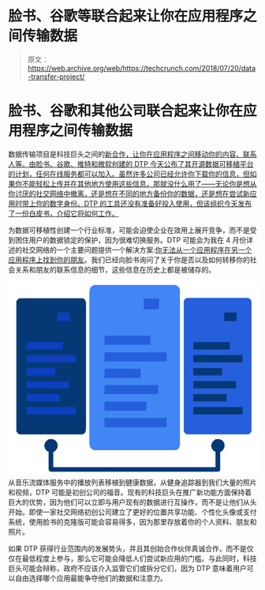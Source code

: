 # 脸书、谷歌等联合起来让你在应用程序之间传输数据 

> 原文：<https://web.archive.org/web/https://techcrunch.com/2018/07/20/data-transfer-project/>

# 脸书、谷歌和其他公司联合起来让你在应用程序之间传输数据

数据传输项目是科技巨头之间的[新合作，让你在应用程序之间移动你的内容、联系人等。由脸书、谷歌、推特和微软创建的 DTP 今天公布了其开源数据可移植平台的计划，任何在线服务都可以加入。虽然许多公司已经允许你下载你的信息，但如果你不能轻松上传并在其他地方使用这些信息，那就没什么用了——无论你是想从你讨厌的社交网络中撤离，还是想在不同的地方备份你的数据，还是想在尝试新应用时带上你的数字身份。DTP 的工具还没有准备好投入使用，但该组织今天发布了一份白皮书，介绍它将如何工作。](https://web.archive.org/web/20230215191337/https://datatransferproject.dev/)

为数据可移植性创建一个行业标准，可能会迫使企业在效用上展开竞争，而不是受到困住用户的数据锁定的保护，因为很难切换服务。DTP 可能会为我在 4 月份详述的社交网络的一个主要问题提供一个解决方案:[你无法从一个应用程序在另一个应用程序上找到你的朋友](https://web.archive.org/web/20230215191337/https://techcrunch.com/2018/04/13/free-the-social-graph/)。我们已经向脸书询问了关于你是否以及如何转移你的社会关系和朋友的联系信息的细节，这些信息在历史上都是被储存的。

![](img/05b0312a655aaf40b994498500c21205.png)从音乐流媒体服务中的播放列表移植到健康数据，从健身追踪器到我们大量的照片和视频，DTP 可能是初创公司的福音。现有的科技巨头在推广新功能方面保持着巨大的优势，因为他们可以立即与用户现有的数据进行互操作，而不是让他们从头开始。即使一家社交网络初创公司建立了更好的位置共享功能、个性化头像或支付系统，使用脸书的克隆版可能会容易得多，因为那里存放着你的个人资料、朋友和照片。

如果 DTP 获得行业范围内的发展势头，并且其创始合作伙伴真诚合作，而不是仅仅在最低程度上参与，那么它可能会降低人们尝试新应用的门槛。与此同时，科技巨头可能会辩称，政府不应该介入监管它们或拆分它们，因为 DTP 意味着用户可以自由选择哪个应用最能争夺他们的数据和注意力。